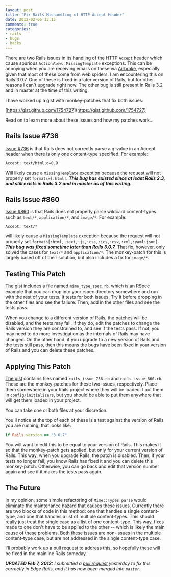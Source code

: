 ```yaml
---
layout: post
title: "Fix Rails Mishandling of HTTP Accept Header"
date: 2012-02-06 13:15
comments: true
categories: 
- rails
- bugs
- hacks
---
```


There are two Rails issues in its handling of the HTTP `Accept` header
which cause spurious `ActionView::MissingTemplate` exceptions.
This can be annoying when you are receiving emails on these via [Airbrake](http://airbrakeapp.com/),
especially given that most of these come from web spiders. I am encountering
this on Rails 3.0.7. One of these is fixed in a later version of Rails, but
for other reasons I can't upgrade right now. The other bug is still present in
Rails 3.2 and in master at the time of this writing.

I have worked up a gist with monkey-patches that fix both issues:

[https://gist.github.com/1754727](https://gist.github.com/1754727)

Read on to learn more about these issues and how my patches work...

<!-- MORE -->

## Rails Issue #736

[Issue #736](https://github.com/rails/rails/issues/736) is that Rails does not correctly parse a q-value in an Accept header when there is only one content-type specified. For example:

    Accept: text/html;q=0.9

Will likely cause a `MissingTemplate` exception because the request will not properly set `formats=[:html]`. ***This bug has existed since at least Rails 2.3, and still exists in Rails 3.2 and in master as of this writing.***

## Rails Issue #860

[Issue #860](https://github.com/rails/rails/issues/860) is that Rails does not properly parse wildcard content-types such as `text/*`, `application/*`, and `image/*`. For example:

    Accept: text/*

will likely cause a `MissingTemplate` exception because the request will not properly set `formats[:html,:text,:js,:css,:ics,:csv,:xml,:yaml:json]`. ***This bug was fixed sometime later than Rails 3.0.7.*** That fix, however, only solved the cases for `text/*` and `application/*`. The monkey-patch for this is largely based off of their solution, but also includes a fix for `image/*`.

## Testing This Patch

[The gist](https://gist.github.com/1754727) includes a file named `mime_type_spec.rb`, which is an RSpec example that you can drop into your rspec directory somewhere and run with the rest of your tests. It tests for both issues. Try it before dropping in the other files and see the failure. Then, add in the other files and see the tests pass.

When you change to a different version of Rails, the patches will be disabled, and the tests may fail. If they do, edit the patches to change the Rails version they are constrained to, and see if the tests pass. If not, you may need to do more investigation as the internals of Rails may have changed. On the other hand, if you upgrade to a new version of Rails and the tests still pass, then this means the bugs have been fixed in your version of Rails and you can delete these patches.

## Applying This Patch

[The gist](https://gist.github.com/1754727) contains files named `rails_issue_736.rb` and `rails_issue_860.rb`. These are the monkey-patches for these two issues, respectively. Place them somewhere in your Rails project where they will be loaded. I put them in `config/initializers`, but you should be able to put them anywhere that will get them loaded in your project.

You can take one or both files at your discretion.

You'll notice at the top of each of these is a test against the version of Rails you are running, that looks like:

``` ruby
if Rails.version == "3.0.7"
```

You will want to edit this to be equal to your version of Rails. This makes it so that the monkey-patch gets applied, but only for your current version of Rails. This way, when you upgrade Rails, the patch is disabled. Then, if your tests no longer fail, you know Rails has fixed it and you can delete this monkey-patch. Otherwise, you can go back and edit that version number again and see if it makes the tests pass again.

## The Future

In my opinion, some simple refactoring of `Mime::Types.parse` would eliminate the maintenance hazard that causes these issues. Currently there are two blocks of code in this method: one that handles a single content-type, and one that handles a list of multiple content-types. This should really just treat the single case as a list of one content-type. This way, fixes made to one don't have to be applied to the other -- which is likely the main cause of these problems. Both these issues are non-issues in the multiple content-type case, but are not addressed in the single content-type case.

I'll probably work up a pull request to address this, so hopefully these will be fixed in the mainline Rails someday.

***UPDATED Feb 7, 2012:** I submitted a [pull request](https://github.com/rails/rails/pull/4918) yesterday to fix this correctly in Edge Rails, and it has now been merged into `master`.*
